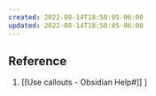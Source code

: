 ```yaml
---
created: 2022-08-14T18:50:05-06:00
updated: 2022-08-14T18:50:05-06:00
---
```




## Reference

1. [[Use callouts - Obsidian Help#]] ]